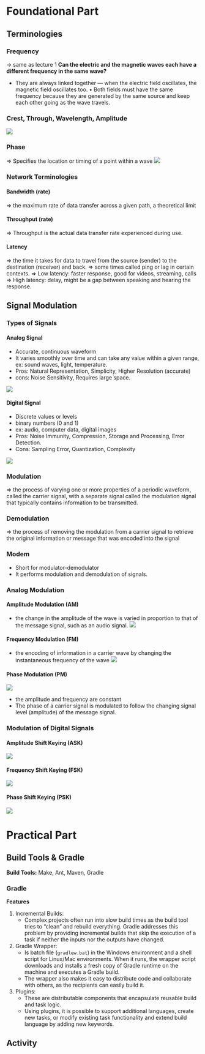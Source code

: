 # Foundational Part
## Terminologies
### Frequency
-> same as lecture 1
**Can the electric and the magnetic waves each have a different frequency in the same wave?**
- They are always linked together — when the electric field oscillates, the magnetic field oscillates too. • Both fields must have the same frequency because they are generated by the same source and keep each other going as the wave travels. 

### Crest, Through, Wavelength, Amplitude
![](attachments/Wave%20Terminology.png)
### Phase 
=> Specifies the location or timing of a point within a wave
![](attachments/Phase.png)


### Network Terminologies
#### Bandwidth (rate)
=> the maximum rate of data transfer across a given path, a theoretical limit
#### Throughput (rate)
=> Throughput is the actual data transfer rate experienced during use.
#### Latency
=> the time it takes for data to travel from the source (sender) to the destination (receiver) and back.
=>  some times called ping or lag in certain contexts.
=> Low latency: faster response, good for videos, streaming, calls
=> High latency: delay, might be a gap between speaking and hearing the response.
## Signal Modulation
### Types of Signals
#### Analog Signal
- Accurate, continuous waveform
- It varies smoothly over time and can take any value within a given range, ex: sound waves, light, temperature.
- Pros: Natural Representation, Simplicity, Higher Resolution (accurate)
- cons: Noise Sensitivity, Requires large space.

![](attachments/analog.png)
#### Digital Signal
- Discrete values or levels
- binary numbers (0 and 1)
- ex: audio, computer data, digital images
- Pros: Noise Immunity, Compression, Storage and Processing, Error Detection.
- Cons: Sampling Error, Quantization, Complexity 

![](attachments/digital.png)
### Modulation 
=> the process of varying one or more properties of a periodic waveform, called the carrier signal, with a separate signal called the modulation signal that typically contains information to be transmitted. 
### Demodulation
=> the process of removing the modulation from a carrier signal to retrieve the original information or message that was encoded into the signal

### Modem
- Short for modulator-demodulator
- It performs modulation and demodulation of signals.
### Analog Modulation
#### Amplitude Modulation (AM)
- the change in the amplitude of the wave is varied in proportion to that of the message signal, such as an audio signal.
![](attachments/Pasted%20image%2020251026174029.png)
#### Frequency Modulation (FM)
- the encoding of information in a carrier wave by changing the instantaneous frequency of the wave
![](attachments/Pasted%20image%2020251026174044.png)
#### Phase Modulation (PM)
![](attachments/Pasted%20image%2020251026174343.png)
- the amplitude and frequency are constant
- The phase of a carrier signal is modulated to follow the changing signal level (amplitude) of the message signal.
### Modulation of Digital Signals
#### Amplitude Shift Keying (ASK)
![](attachments/Pasted%20image%2020251026180339.png)

#### Frequency Shift Keying (FSK)
![](attachments/Pasted%20image%2020251026180715.png)

#### Phase Shift Keying (PSK)
![](attachments/Pasted%20image%2020251026180748.png)

# Practical Part
## Build Tools & Gradle
**Build Tools:** Make, Ant, Maven, Gradle
### Gradle
**Features**
1. Incremental Builds: 
	- Complex projects often run into slow build times as the build tool tries to “clean” and rebuild everything. Gradle addresses this problem by providing incremental builds that skip the execution of a task if neither the inputs nor the outputs have changed. 
2. Gradle Wrapper:
	- Is batch file (`gradlew.bat`) in the Windows environment and a shell script for Linux/Mac environments. When it runs, the wrapper script downloads and installs a fresh copy of Gradle runtime on the machine and executes a Gradle build.
	- The wrapper also makes it easy to distribute code and collaborate with others, as the recipients can easily build it.
3. Plugins:
	- These are distributable components that encapsulate reusable build and task logic.
	- Using plugins, it is possible to support additional languages, create new tasks, or modify existing task functionality and extend build language by adding new keywords.

## Activity


